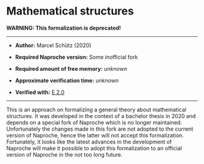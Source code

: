 # Mathematical structures

**WARNING: This formalization is deprecated!**


---

- **Author:** Marcel Schütz (2020)

- **Required Naproche version:** Some inofficial fork

- **Required amount of free memory:** _unknown_

- **Approximate verification time:** _unknown_

- **Verified with:** [E 2.0][1]

---


This is an approach on formalizing a general theory about mathematical
structures. It was developed in the context of a bachelor thesis in 2020 and
depends on a special fork of Naproche which is no longer maintained.
Unfortunately the changes made in this fork are not adopted to the current
version of Naproche, hence the latter will not accept this formalization.
Fortunately, it looks like the latest advances in the development of Naproche
will make it possible to adopt this formalization to an official version of
Naproche in the not too long future.



[1]: <http://wwwlehre.dhbw-stuttgart.de/~sschulz/E/Archive.html>
